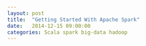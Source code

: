 ```yaml
---
layout: post
title:  "Getting Started With Apache Spark"
date:   2014-12-15 09:00:00
categories: Scala spark big-data hadoop
---
```

